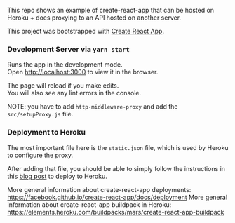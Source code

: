 This repo shows an example of create-react-app that can be hosted on Heroku + does proxying to an API hosted on another server.

This project was bootstrapped with [Create React App](https://github.com/facebook/create-react-app).

### Development Server via `yarn start`

Runs the app in the development mode.<br />
Open [http://localhost:3000](http://localhost:3000) to view it in the browser.

The page will reload if you make edits.<br />
You will also see any lint errors in the console.

NOTE: you have to add `http-middleware-proxy` and add the `src/setupProxy.js` file.

### Deployment to Heroku

The most important file here is the `static.json` file, which is used by Heroku to configure the proxy.

After adding that file, you should be able to simply follow the instructions in this [blog post](https://blog.heroku.com/deploying-react-with-zero-configuration) to deploy to Heroku.

More general information about create-react-app deployments: https://facebook.github.io/create-react-app/docs/deployment
More general information about create-react-app buildpack in Heroku: https://elements.heroku.com/buildpacks/mars/create-react-app-buildpack
